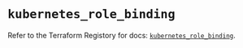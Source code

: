 # `kubernetes_role_binding`

Refer to the Terraform Registory for docs: [`kubernetes_role_binding`](https://registry.terraform.io/providers/hashicorp/kubernetes/2.25.1/docs/resources/role_binding).
